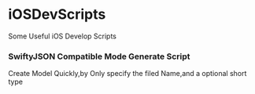 # iOSDevScripts
Some Useful iOS Develop Scripts

### SwiftyJSON Compatible Mode Generate Script
Create Model Quickly,by Only specify the filed Name,and a optional short type
